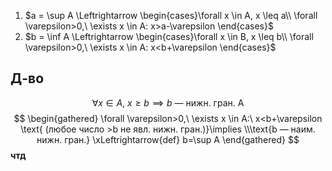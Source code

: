 1. $a = \sup A \Leftrightarrow \begin{cases}\forall x \in A, x \leq a\\ \forall \varepsilon>0,\ \exists x \in A: x>a-\varepsilon \end{cases}$
2. $b = \inf A \Leftrightarrow \begin{cases}\forall x \in B, x \leq b\\ \forall \varepsilon>0,\ \exists x \in A: x<b+\varepsilon \end{cases}$

## Д-во

$$
\forall x \in A,\ x\geq b \implies b\text{ — нижн. гран. A}
$$
$$
\begin{gathered}
\forall \varepsilon>0,\ \exists x \in A:\ x<b+\varepsilon \text{ (любое число >b не явл. нижн. гран.)}\implies \\\text{b — наим. нижн. гран.} \xLeftrightarrow{def} b=\sup A
\end{gathered}
$$
**чтд**